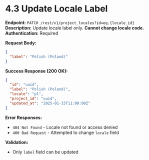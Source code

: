 # 4.3 Update Locale Label

**Endpoint:** `PATCH /rest/v1/project_locales?id=eq.{locale_id}`  
**Description:** Update locale label only. **Cannot change locale code.**  
**Authentication:** Required

**Request Body:**

```json
{
  "label": "Polish (Poland)"
}
```

**Success Response (200 OK):**

```json
{
  "id": "uuid",
  "label": "Polish (Poland)",
  "locale": "pl",
  "project_id": "uuid",
  "updated_at": "2025-01-15T11:00:00Z"
}
```

**Error Responses:**

- `404 Not Found` - Locale not found or access denied
- `400 Bad Request` - Attempted to change `locale` field

**Validation:**

- Only `label` field can be updated
